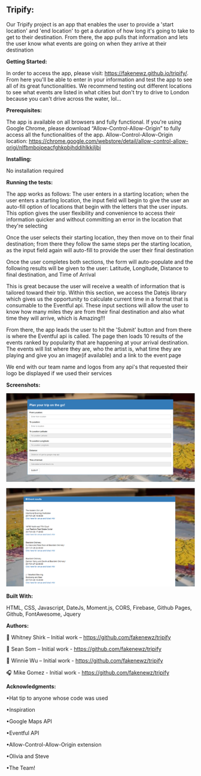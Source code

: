 <h2><b>Tripify:</b></h2>

Our Tripify project is an app that enables the user to provide a 'start location' and 'end location' to get a duration of how long it's going to take to get to their destination. From there, the app pulls that information and lets the user know what events are going on when they arrive at their destination


<b>Getting Started:</b> 

In order to access the app, please visit: https://fakenewz.github.io/tripify/. From here you'll be able to enter in your information and test the app to see all of its great functionalities. We recommend testing out different locations to see what events are listed in what cities but don't try to drive to London because you can't drive across the water, lol...

<b>Prerequisites: </b>

The app is available on all browsers and fully functional. 
If you're using Google Chrome, please download “Allow-Control-Allow-Origin” to fully access all the functionalities of the app. 
Allow-Control-Allow-Origin location: 
https://chrome.google.com/webstore/detail/allow-control-allow-origi/nlfbmbojpeacfghkpbjhddihlkkiljbi

<b>Installing: </b>

No installation required


<b>Running the tests: </b>

The app works as follows:
The user enters in a starting location; when the user enters a starting location, the input field will begin to give the user an auto-fill option of locations that begin with the letters that the user inputs. This option gives the user flexibility and convenience to access their information quicker and without committing an error in the location that they're selecting

Once the user selects their starting location, they then move on to their final destination; from there they follow the same steps per the starting location, as the input field again will auto-fill to provide the user their final destination

Once the user completes both sections, the form will auto-populate and the following results will be given to the user:
Latitude, Longitude, Distance to final destination, and Time of Arrival

This is great because the user will receive a wealth of information that is tailored toward their trip. Within this section, we access the Datejs library which gives us the opportunity to calculate current time in a format that is consumable to the Eventful api. These input sections will allow the user to know how many miles they are from their final destination and also what time they will arrive, which is Amazing!!!

From there, the app leads the user to hit the 'Submit' button and from there is where the Eventful api is called. The page then loads 10 results of the events ranked by popularity that are happening at your arrival destination. The events will list where they are, who the artist is, what time they are playing and give you an image(if available) and a link to the event page

We end with our team name and logos from any api's that requested their logo be displayed if we used their services

<b>Screenshots:</b>

![alt text](https://github.com/fakenewz/tripify/blob/master/images/2018-04-10%2012_46_16-Tripify.png)

![alt text](https://github.com/fakenewz/tripify/blob/master/images/2018-04-10%2012_50_10-Tripify.png)

<b>Built With:</b>

HTML, CSS, Javascript, DateJs, Moment.js, CORS, Firebase, Github Pages, Github, FontAwesome, Jquery  



<b>Authors: </b>

:microphone: Whitney Shirk – Initial work – https://github.com/fakenewz/tripify

:saxophone: Sean Som – Initial work - https://github.com/fakenewz/tripify

:guitar: Winnie Wu – Initial work - https://github.com/fakenewz/tripify

:headphones: Mike Gomez - Initial work - https://github.com/fakenewz/tripify



<b>Acknowledgments:</b>

•Hat tip to anyone whose code was used

•Inspiration

•Google Maps API

•Eventful API

•Allow-Control-Allow-Origin extension

•Olivia and Steve

•The Team!

